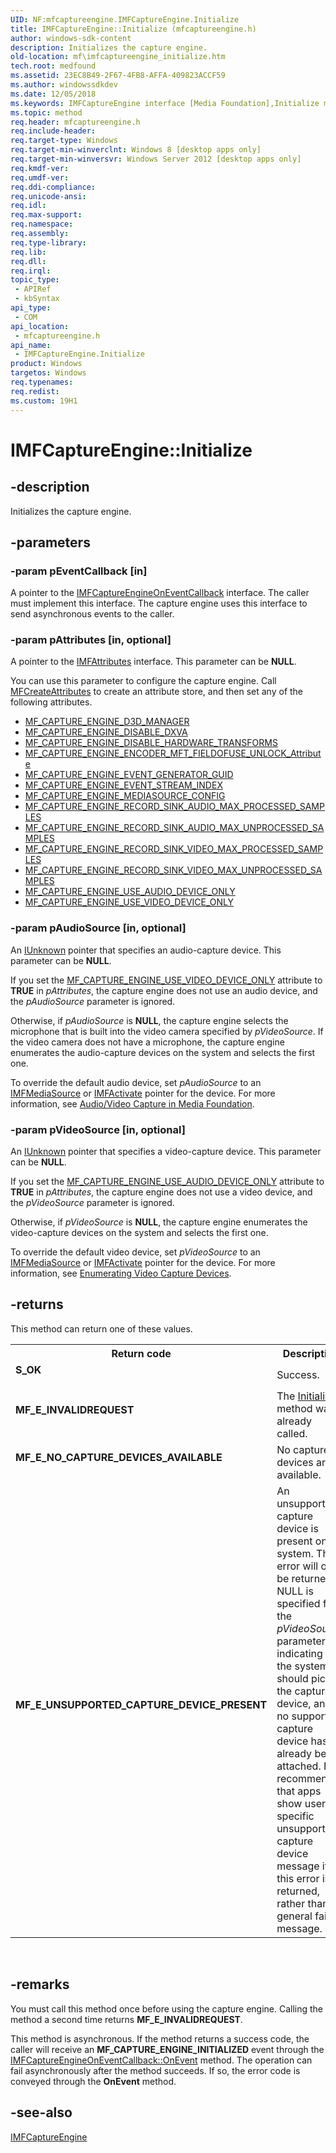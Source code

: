 ```yaml
---
UID: NF:mfcaptureengine.IMFCaptureEngine.Initialize
title: IMFCaptureEngine::Initialize (mfcaptureengine.h)
author: windows-sdk-content
description: Initializes the capture engine.
old-location: mf\imfcaptureengine_initialize.htm
tech.root: medfound
ms.assetid: 23EC8B49-2F67-4FB8-AFFA-409823ACCF59
ms.author: windowssdkdev
ms.date: 12/05/2018
ms.keywords: IMFCaptureEngine interface [Media Foundation],Initialize method, IMFCaptureEngine.Initialize, IMFCaptureEngine::Initialize, Initialize, Initialize method [Media Foundation], Initialize method [Media Foundation],IMFCaptureEngine interface, mf.imfcaptureengine_initialize, mfcaptureengine/IMFCaptureEngine::Initialize
ms.topic: method
req.header: mfcaptureengine.h
req.include-header: 
req.target-type: Windows
req.target-min-winverclnt: Windows 8 [desktop apps only]
req.target-min-winversvr: Windows Server 2012 [desktop apps only]
req.kmdf-ver: 
req.umdf-ver: 
req.ddi-compliance: 
req.unicode-ansi: 
req.idl: 
req.max-support: 
req.namespace: 
req.assembly: 
req.type-library: 
req.lib: 
req.dll: 
req.irql: 
topic_type:
 - APIRef
 - kbSyntax
api_type:
 - COM
api_location:
 - mfcaptureengine.h
api_name:
 - IMFCaptureEngine.Initialize
product: Windows
targetos: Windows
req.typenames: 
req.redist: 
ms.custom: 19H1
---
```


# IMFCaptureEngine::Initialize


## -description


Initializes the capture engine.


## -parameters




### -param pEventCallback [in]

A pointer to the <a href="https://msdn.microsoft.com/6F04F843-160C-4F49-9841-ECC1450F4A58">IMFCaptureEngineOnEventCallback</a> interface. The caller must implement this interface. The capture engine uses this interface to send asynchronous events to the caller.


### -param pAttributes [in, optional]

A pointer to the <a href="https://msdn.microsoft.com/e12259f4-b631-4d4a-a296-c1cc6334b962">IMFAttributes</a> interface. This parameter can be <b>NULL</b>. 

You can use this parameter to configure the capture engine. Call <a href="https://msdn.microsoft.com/a79b1edd-5ca1-4550-a6ce-58073155affd">MFCreateAttributes</a> to create an attribute store, and then set any of the following attributes.

<ul>
<li>
<a href="https://msdn.microsoft.com/1DFDE7AB-7DFF-4C39-9460-E42E37649AAC">MF_CAPTURE_ENGINE_D3D_MANAGER</a>
</li>
<li>
<a href="https://msdn.microsoft.com/9F677E6E-0DCD-456F-8A00-1C11011BAA13">MF_CAPTURE_ENGINE_DISABLE_DXVA</a>
</li>
<li>
<a href="https://msdn.microsoft.com/1C687FEC-276D-4759-A3B8-9A2A31CB0DE1">MF_CAPTURE_ENGINE_DISABLE_HARDWARE_TRANSFORMS</a>
</li>
<li>
<a href="https://msdn.microsoft.com/28421875-9629-4F14-8159-2D86012F517F">MF_CAPTURE_ENGINE_ENCODER_MFT_FIELDOFUSE_UNLOCK_Attribute</a>
</li>
<li>
<a href="https://msdn.microsoft.com/DCCF3054-AF14-44C7-84C0-B03E35B5D90A">MF_CAPTURE_ENGINE_EVENT_GENERATOR_GUID</a>
</li>
<li>
<a href="https://msdn.microsoft.com/A15B334A-716A-467E-AEA5-C13710FFE109">MF_CAPTURE_ENGINE_EVENT_STREAM_INDEX</a>
</li>
<li>
<a href="https://msdn.microsoft.com/9A21D21B-E77F-4C7C-B41F-361CEDA322E7">MF_CAPTURE_ENGINE_MEDIASOURCE_CONFIG</a>
</li>
<li>
<a href="https://msdn.microsoft.com/216886DB-B206-4944-925A-C2106331F1CB">MF_CAPTURE_ENGINE_RECORD_SINK_AUDIO_MAX_PROCESSED_SAMPLES</a>
</li>
<li>
<a href="https://msdn.microsoft.com/C959ED58-77EB-47EC-8D5D-BBFA9342295D">MF_CAPTURE_ENGINE_RECORD_SINK_AUDIO_MAX_UNPROCESSED_SAMPLES</a>
</li>
<li>
<a href="https://msdn.microsoft.com/5AFA197E-5A7F-402E-A62B-4F624A5DD917">MF_CAPTURE_ENGINE_RECORD_SINK_VIDEO_MAX_PROCESSED_SAMPLES</a>
</li>
<li>
<a href="https://msdn.microsoft.com/B3B5C547-1F06-45B1-BFCB-513AD7B6A9B6">MF_CAPTURE_ENGINE_RECORD_SINK_VIDEO_MAX_UNPROCESSED_SAMPLES</a>
</li>
<li>
<a href="https://msdn.microsoft.com/0A905D55-CEE5-44FC-97A5-9474872D5724">MF_CAPTURE_ENGINE_USE_AUDIO_DEVICE_ONLY</a>
</li>
<li>
<a href="https://msdn.microsoft.com/B0B7A7F2-02F9-46A6-954F-D6E9C3B73A29">MF_CAPTURE_ENGINE_USE_VIDEO_DEVICE_ONLY</a>
</li>
</ul>

### -param pAudioSource [in, optional]

An <a href="https://msdn.microsoft.com/33f1d79a-33fc-4ce5-a372-e08bda378332">IUnknown</a> pointer that specifies an audio-capture device. This parameter can be <b>NULL</b>.

If you set the <a href="https://msdn.microsoft.com/B0B7A7F2-02F9-46A6-954F-D6E9C3B73A29">MF_CAPTURE_ENGINE_USE_VIDEO_DEVICE_ONLY</a> attribute to <b>TRUE</b> in <i>pAttributes</i>, the capture engine does not use an audio device, and the <i>pAudioSource</i> parameter is ignored.

Otherwise, if <i>pAudioSource</i> is <b>NULL</b>, the capture engine selects the microphone that is built into the video camera specified by <i>pVideoSource</i>. If the video camera does not have a microphone, the capture engine enumerates the audio-capture devices on the system and selects the first one.

To override the default audio device, set <i>pAudioSource</i> to an <a href="https://msdn.microsoft.com/8b579f61-6fea-4b20-a051-7633fc01fa05">IMFMediaSource</a> or <a href="https://msdn.microsoft.com/c0936e3c-3cd1-4c1e-a336-2dee7d943963">IMFActivate</a> pointer for the device. For more information, see <a href="https://msdn.microsoft.com/8a9d96f8-1096-4b66-a2ec-8a95d754ea72">Audio/Video Capture in Media Foundation</a>.


### -param pVideoSource [in, optional]

An <a href="https://msdn.microsoft.com/33f1d79a-33fc-4ce5-a372-e08bda378332">IUnknown</a> pointer that specifies a video-capture device. This parameter can be <b>NULL</b>.

If you set the <a href="https://msdn.microsoft.com/0A905D55-CEE5-44FC-97A5-9474872D5724">MF_CAPTURE_ENGINE_USE_AUDIO_DEVICE_ONLY</a> attribute to <b>TRUE</b> in <i>pAttributes</i>, the capture engine does not use a video device, and the <i>pVideoSource</i> parameter is ignored.

Otherwise, if <i>pVideoSource</i> is <b>NULL</b>, the capture engine enumerates the video-capture devices on the system and selects the first one.

To override the default video device, set <i>pVideoSource</i> to an <a href="https://msdn.microsoft.com/8b579f61-6fea-4b20-a051-7633fc01fa05">IMFMediaSource</a> or <a href="https://msdn.microsoft.com/c0936e3c-3cd1-4c1e-a336-2dee7d943963">IMFActivate</a> pointer for the device. For more information, see <a href="https://msdn.microsoft.com/b1267478-329b-4e46-a2ed-1ec11d2e2e6d">Enumerating Video Capture Devices</a>.


## -returns



This method can return one of these values.

<table>
<tr>
<th>Return code</th>
<th>Description</th>
</tr>
<tr>
<td width="40%">
<dl>
<dt><b>S_OK</b></dt>
</dl>
</td>
<td width="60%">
Success.

</td>
</tr>
<tr>
<td width="40%">
<dl>
<dt><b>MF_E_INVALIDREQUEST</b></dt>
</dl>
</td>
<td width="60%">
The <a href="https://msdn.microsoft.com/23EC8B49-2F67-4FB8-AFFA-409823ACCF59">Initialize</a> method was already called.

</td>
</tr>
<tr>
<td width="40%">
<dl>
<dt><b>MF_E_NO_CAPTURE_DEVICES_AVAILABLE</b></dt>
</dl>
</td>
<td width="60%">
No capture devices are available.

</td>
</tr>
<tr>
<td width="40%">
<dl>
<dt><b>MF_E_UNSUPPORTED_CAPTURE_DEVICE_PRESENT</b></dt>
</dl>
</td>
<td width="60%">
An unsupported capture device is present on the system. This error will only be returned if NULL is specified for the <i>pVideoSource</i> parameter, indicating that the system should pick the capture device, and if no supported capture device has already been attached. It is recommended that apps show users a specific unsupported capture device message if this error is returned, rather than a general failure message.

</td>
</tr>
</table>
 




## -remarks



You must call this method once before using the capture engine. Calling the method a second time returns <b>MF_E_INVALIDREQUEST</b>.

This method is asynchronous. If the method returns a success code, the caller will receive an <b>MF_CAPTURE_ENGINE_INITIALIZED</b> event through the <a href="https://msdn.microsoft.com/26C5B2E5-0543-49FC-915A-DCE097FF66BA">IMFCaptureEngineOnEventCallback::OnEvent</a> method. The operation can fail asynchronously after the method succeeds. If so, the error code is conveyed through the <b>OnEvent</b> method.




## -see-also




<a href="https://msdn.microsoft.com/4A2A0536-4255-40AB-BCAB-228B09343583">IMFCaptureEngine</a>
 

 

